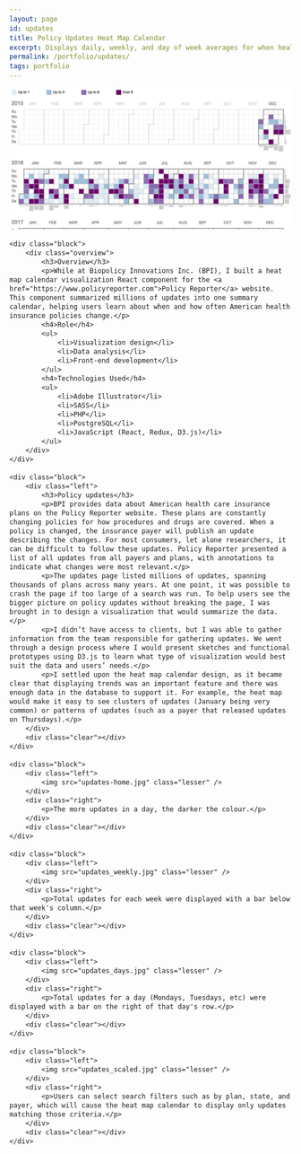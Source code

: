 ```yaml
---
layout: page
id: updates
title: Policy Updates Heat Map Calendar
excerpt: Displays daily, weekly, and day of week averages for when health policy updates are released.
permalink: /portfolio/updates/
tags: portfolio
---
```


<div class="piece">
    <div id="supraFeature" class="feature">
        <img src="updates_overview.jpg" />
    </div>

    <div class="block">
        <div class="overview">
            <h3>Overview</h3>
            <p>While at Biopolicy Innovations Inc. (BPI), I built a heat map calendar visualization React component for the <a href="https://www.policyreporter.com">Policy Reporter</a> website. This component summarized millions of updates into one summary calendar, helping users learn about when and how often American health insurance policies change.</p>
            <h4>Role</h4>
            <ul>
                <li>Visualization design</li>
                <li>Data analysis</li>
                <li>Front-end development</li>
            </ul>
            <h4>Technologies Used</h4>
            <ul>
                <li>Adobe Illustrator</li>
                <li>SASS</li>
                <li>PHP</li>
                <li>PostgreSQL</li>
                <li>JavaScript (React, Redux, D3.js)</li>
            </ul>
        </div>
    </div>

    <div class="block">
        <div class="left">
            <h3>Policy updates</h3>
            <p>BPI provides data about American health care insurance plans on the Policy Reporter website. These plans are constantly changing policies for how procedures and drugs are covered. When a policy is changed, the insurance payer will publish an update describing the changes. For most consumers, let alone researchers, it can be difficult to follow these updates. Policy Reporter presented a list of all updates from all payers and plans, with annotations to indicate what changes were most relevant.</p>
            <p>The updates page listed millions of updates, spanning thousands of plans across many years. At one point, it was possible to crash the page if too large of a search was run. To help users see the bigger picture on policy updates without breaking the page, I was brought in to design a visualization that would summarize the data.</p>
            <p>I didn’t have access to clients, but I was able to gather information from the team responsible for gathering updates. We went through a design process where I would present sketches and functional prototypes using D3.js to learn what type of visualization would best suit the data and users’ needs.</p>
            <p>I settled upon the heat map calendar design, as it became clear that displaying trends was an important feature and there was enough data in the database to support it. For example, the heat map would make it easy to see clusters of updates (January being very common) or patterns of updates (such as a payer that released updates on Thursdays).</p>
        </div>
        <div class="clear"></div>
    </div>

    <div class="block">
        <div class="left">
            <img src="updates-home.jpg" class="lesser" />
        </div>
        <div class="right">
            <p>The more updates in a day, the darker the colour.</p>
        </div>
        <div class="clear"></div>
    </div>

    <div class="block">
        <div class="left">
            <img src="updates_weekly.jpg" class="lesser" />
        </div>
        <div class="right">
            <p>Total updates for each week were displayed with a bar below that week's column.</p>
        </div>
        <div class="clear"></div>
    </div>

    <div class="block">
        <div class="left">
            <img src="updates_days.jpg" class="lesser" />
        </div>
        <div class="right">
            <p>Total updates for a day (Mondays, Tuesdays, etc) were displayed with a bar on the right of that day's row.</p>
        </div>
        <div class="clear"></div>
    </div>

    <div class="block">
        <div class="left">
            <img src="updates_scaled.jpg" class="lesser" />
        </div>
        <div class="right">
            <p>Users can select search filters such as by plan, state, and payer, which will cause the heat map calendar to display only updates matching those criteria.</p>
        </div>
        <div class="clear"></div>
    </div>
</div>